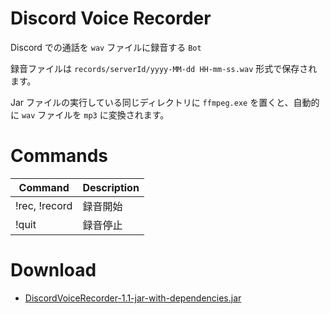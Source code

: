 # Discord Voice Recorder
Discord での通話を `wav` ファイルに録音する `Bot`

録音ファイルは `records/serverId/yyyy-MM-dd HH-mm-ss.wav` 形式で保存されます。

Jar ファイルの実行している同じディレクトリに `ffmpeg.exe` を置くと、自動的に `wav` ファイルを `mp3` に変換されます。

# Commands
| Command | Description |
---|---
| !rec, !record | 録音開始 |
| !quit | 録音停止 |

# Download
- [DiscordVoiceRecorder-1.1-jar-with-dependencies.jar
](https://github.com/SimplyRin/DiscordVoiceRecorder/releases/download/1.1/DiscordVoiceRecorder-1.1-jar-with-dependencies.jar)
